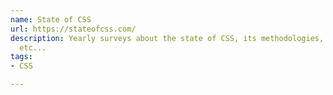 ```yaml
---
name: State of CSS
url: https://stateofcss.com/
description: Yearly surveys about the state of CSS, its methodologies, frameworks
  etc...
tags:
- CSS

---
```

